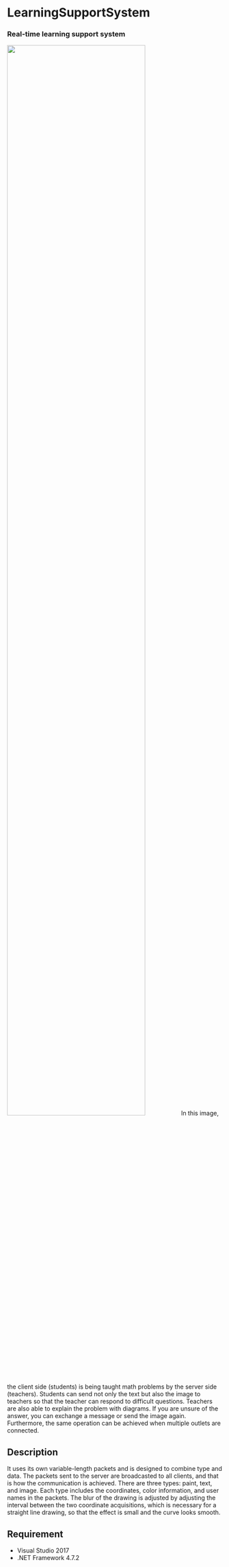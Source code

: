 LearningSupportSystem
====
### Real-time learning support system
<img src="https://github.com/ayk24/learning_support_system/blob/master/doc/app.png" width=80%>
In this image, the client side (students) is being taught math problems by the server side (teachers).
Students can send not only the text but also the image to teachers so that the teacher can respond to difficult questions.
Teachers are also able to explain the problem with diagrams.
If you are unsure of the answer, you can exchange a message or send the image again.
Furthermore, the same operation can be achieved when multiple outlets are connected.<br>  

## Description
It uses its own variable-length packets and is designed to combine type and data.
The packets sent to the server are broadcasted to all clients, and that is how the communication is achieved.
There are three types: paint, text, and image. Each type includes the coordinates, color information, and user names in the packets.
The blur of the drawing is adjusted by adjusting the interval between the two coordinate acquisitions, which is necessary for a straight line drawing, so that the effect is small and the curve looks smooth.<br>

## Requirement
* Visual Studio 2017
* .NET Framework 4.7.2
